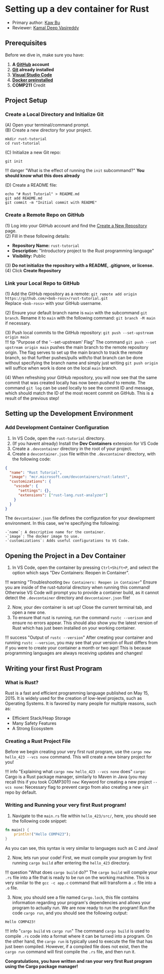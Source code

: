 # Setting up a dev container for Rust

* Primary author: [Kaw Bu](https://github.com/kawbu)
* Reviewer: [Kamal Deep Vasireddy](https://github.com/Kamal135792)


## Prerequisites

Before we dive in, make sure you have:

1. **A [GitHub](https://www.github.com) account** 
2. **[Git](https://git-scm.com/book/en/v2/Getting-Started-Installing-Git) already installed**
3. **[Visual Studio Code](https://code.visualstudio.com/)**
4. **[Docker preinstalled](https://www.docker.com/products/docker-desktop)**
5. **COMP211** Credit

## Project Setup

### Create a Local Directory and Initialize Git

(A) Open your terminal/command prompt.  
(B) Create a new directory for your project.

```
mkdir rust-tutorial
cd rust-tutorial
```

(C) Initialize a new Git repo:

```
git init
```

!!! danger "What is the effect of running the `init` subcommand?"
    **You should know what this does already**

(D) Create a README file:

```
echo "# Rust Tutorial" > README.md
git add README.md
git commit -m "Initial commit with README"
```

### Create a Remote Repo on GitHub

(1) Log into your GitHub account and find the [Create a New Repository](https://github.com/new) page.  
(2) Fill in these following details:

- **Repository Name:** `rust-tutorial`
- **Description:** "Introductory project to the Rust programming language"
- **Visibility:** Public  

(3) **Do not initialize the repository with a README, .gitignore, or license.**  
(4) Click **Create Repository**

### Link your Local Repo to GitHub

(1) Add the GitHub repository as a remote:
`git remote add origin https://github.com/<bob-ross>/rust-tutorial.git`  
Replace `<bob-ross>` with your GitHub username.  

(2) Ensure your default branch name is `main` with the subcommand `git branch`. Rename it to `main` with the following command: `git branch -M main` if necessary.  

(3) Push local commits to the GitHub repository:
`git push --set-upstream origin main`  
!!! tip "Purpose of the '--set-upstream' Flag"
    The command `git push --set upstream origin main` pushes the main branch to the remote repository origin. The flag serves to set up the main branch to track the remote branch, so that further pushes/pulls with/to that branch can be done without specifying the branch name and simply just writing `git push origin` will suffice when work is done on the local `main` branch.  

(4) When refreshing your GitHub repository, you will now see that the same commit that was created locally has now been *pushed* to remote. The command `git log` can be used locally to see the commit ID and message, which should match the ID of the most recent commit on GitHub. This is a result of the previous step!

## Setting up the Development Environment

### Add Development Container Configuration

1. In VS Code, open the `rust-tutorial` directory.
2. (If you havent already) Install the **Dev Containers** extension for VS Code
3. Create a `.devcontainer` directory in the root of your project.  
4. Create a `devcontainer.json` file within the `.devcontainer` directory, with the following code:

```json
{
  "name": "Rust Tutorial",
  "image": "mcr.microsoft.com/devcontainers/rust:latest",
  "customizations": {
    "vscode": {
      "settings": {},
      "extensions": ["rust-lang.rust-analyzer"]
    }
  }
}
```

The `devcontainer.json` file defines the configuration for your development environment. In this case, we're specifying the following:

    -`name`: A descriptive name for the container.  
    -`image`: The docker image to use.  
    -`customizations`: Adds useful configurations to VS Code.  

## Opening the Project in a Dev Container

1. In VS Code, open the container by pressing `Ctrl+Shift+P`, and select the option which says "Dev Containers: Reopen in Container".

!!! warning "Troubleshooting `Dev Containers: Reopen in Container`"
    Ensure you are inside of the rust-tutorial directory when running this command! Otherwise VS Code will prompt you to provide a container build, as it cannot detect the `.devcontainer` directory and `devcontainer.json` file!  

2. Now, your dev container is set up! Close the current terminal tab, and open a new one.
3. To ensure that rust is running, run the command `rustc --verison` and ensure no errors appear. This should also show you the latest version of Rust which has just been installed on your working container.

!!! success "Output of `rustc --version`"
    After creating your container and running `rustc --version`, you may see that your version of Rust differs from if you were to create your container a month or two ago! This is because programming languages are always receiving updates and changes!

## Writing your first Rust Program

### What is Rust?

Rust is a fast and efficient programming language published on May 15, 2015. It is widely used for the creation of low-level projects, such as Operating Systems. It is favored by many people for multiple reasons, such as:

- Efficient Stack/Heap Storage
- Many Safety Features
- A Strong Ecosystem

### Creating a Rust Project File

Before we begin creating your very first rust program, use the `cargo new hello_423 --vcs none` command. This will create a new binary project for you!

!!! info "Explaining what `cargo new hello_423 --vcs none` does"
    `cargo`: Cargo is a Rust package manager, similarly to Maven in Java (you may recall this if you took COMP301!)
    `new`: Keyword for creating a new project
    `--vcs none`: Necessary flag to prevent cargo from also creating a new `git` repo by default.  


### Writing and Running your very first Rust program!

1. Navigate to the `main.rs` file within `hello_423/src/`, here, you should see the following code snippet: 

```rust 
fn main() {
    println!("Hello COMP423");
}
```

As you can see, this syntax is very similar to languages such as C and Java!

2. Now, lets run your code! First, we must compile your program by first running `cargo build` after entering the `hello_423` directory.

!!! question "What does `cargo build` do?"
    The `cargo build` will compile your `.rs` file into a file that is ready to be run on the working machine. This is very similar to the `gcc -c app.c` command that will transform a `.c` file into a `.o` file.

3. Now, you should see a file named `Cargo.lock`, this file  contains information regarding your program's dependencies and allows your program to actually run. We are now ready to run the program! Run the code `cargo run`, and you should see the following output:

```Hello COMP423!```

!!! info "`cargo build` vs `cargo run`"
    The command `cargo build` is used to compile `.rs` code into a format where it can be turned into a program. On the other hand, the `cargo run` is typically used to execute the file that has just been compiled. However, if a compiled file does not exist, then the `cargo run` command will first compile the `.rs` file, and then run it.

**Congratulations, you have written and ran your very first Rust program using the Cargo package manager!**